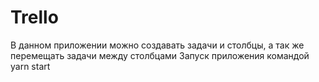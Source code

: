 # Trello

В данном приложении можно создавать задачи и столбцы, а так же перемещать задачи между столбцами
Запуск приложения командой yarn start
